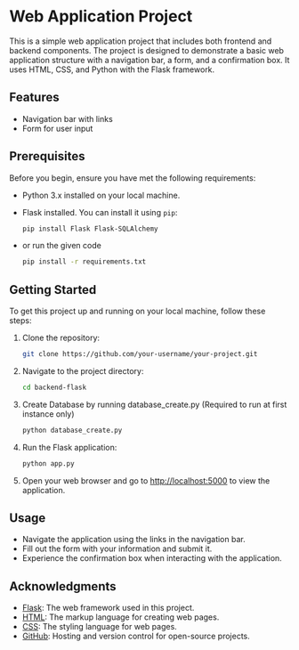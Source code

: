 # Web Application Project

This is a simple web application project that includes both frontend and backend components. The project is designed to demonstrate a basic web application structure with a navigation bar, a form, and a confirmation box. It uses HTML, CSS, and Python with the Flask framework.

## Features

- Navigation bar with links
- Form for user input

## Prerequisites

Before you begin, ensure you have met the following requirements:

- Python 3.x installed on your local machine.
- Flask installed. You can install it using `pip`:

    ```bash
    pip install Flask Flask-SQLAlchemy
    ```
- or run the given code

    ```bash
    pip install -r requirements.txt
    ```
## Getting Started

To get this project up and running on your local machine, follow these steps:

1. Clone the repository:

    ```bash
    git clone https://github.com/your-username/your-project.git
    ```

2. Navigate to the project directory:

    ```bash
    cd backend-flask
    ```
3. Create Database by running database_create.py (Required to run at first instance only)

    ```bash
    python database_create.py
    ```

4. Run the Flask application:

    ```bash
    python app.py
    ```

5. Open your web browser and go to [http://localhost:5000](http://localhost:5000) to view the application.

## Usage

- Navigate the application using the links in the navigation bar.
- Fill out the form with your information and submit it.
- Experience the confirmation box when interacting with the application.


## Acknowledgments

- [Flask](https://flask.palletsprojects.com/en/2.1.x/): The web framework used in this project.
- [HTML](https://developer.mozilla.org/en-US/docs/Web/HTML): The markup language for creating web pages.
- [CSS](https://developer.mozilla.org/en-US/docs/Web/CSS): The styling language for web pages.
- [GitHub](https://github.com/): Hosting and version control for open-source projects.

